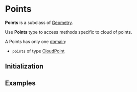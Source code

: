 # Points

**Points** is a subclass of [Geometry](Geometry.md).

Use **Points** type to access methods specific to cloud of points.

A Points has only one [domain](domain.md):
- `points` of type [CloudPoint](CloudPoint.md)

## Initialization



## Examples
